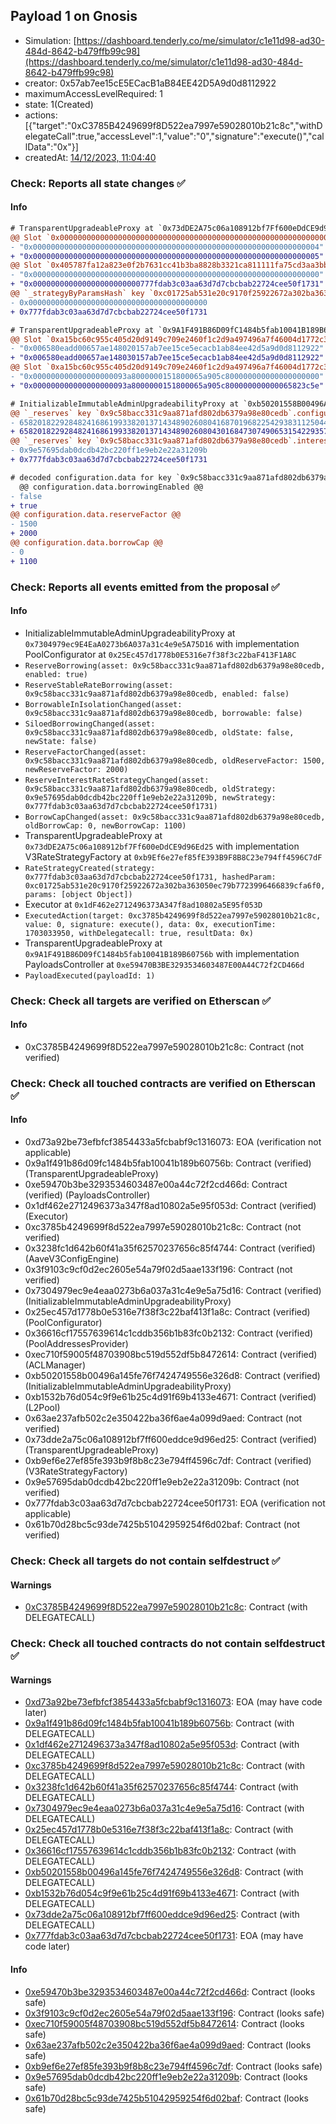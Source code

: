 ## Payload 1 on Gnosis

- Simulation: [https://dashboard.tenderly.co/me/simulator/c1e11d98-ad30-484d-8642-b479ffb99c98](https://dashboard.tenderly.co/me/simulator/c1e11d98-ad30-484d-8642-b479ffb99c98)
- creator: 0x57ab7ee15cE5ECacB1aB84EE42D5A9d0d8112922
- maximumAccessLevelRequired: 1
- state: 1(Created)
- actions: [{"target":"0xC3785B4249699f8D522ea7997e59028010b21c8c","withDelegateCall":true,"accessLevel":1,"value":"0","signature":"execute()","callData":"0x"}]
- createdAt: [14/12/2023, 11:04:40](https://blockscout.com/xdai/mainnet/tx/0x3658f936a8f43fdc71d228b9e35f7c672b2d765e43c74d904c15003194fdd617)

### Check: Reports all state changes :white_check_mark:

#### Info


```diff
# TransparentUpgradeableProxy at `0x73dDE2A75c06a108912bf7Ff600eDdCE9d96Ed25` with implementation V3RateStrategyFactory at `0xb9Ef6e27ef85fE393B9F8B8C23e794ff4596C7dF`
@@ Slot `0x0000000000000000000000000000000000000000000000000000000000000002` @@
- "0x0000000000000000000000000000000000000000000000000000000000000004"
+ "0x0000000000000000000000000000000000000000000000000000000000000005"
@@ Slot `0x405787fa12a823e0f2b7631cc41b3ba8828b3321ca811111fa75cd3aa3bb5ad2` @@
- "0x0000000000000000000000000000000000000000000000000000000000000000"
+ "0x000000000000000000000000777fdab3c03aa63d7d7cbcbab22724cee50f1731"
@@ `_strategyByParamsHash` key `0xc01725ab531e20c9170f25922672a302ba363050ec79b7723996466839cfa6f0` @@
- 0x0000000000000000000000000000000000000000
+ 0x777fdab3c03aa63d7d7cbcbab22724cee50f1731

```

```diff
# TransparentUpgradeableProxy at `0x9A1F491B86D09fC1484b5fab10041B189B60756b` with implementation PayloadsController at `0xe59470B3BE3293534603487E00A44C72f2CD466d`
@@ Slot `0xa15bc60c955c405d20d9149c709e2460f1c2d9a497496a7f46004d1772c3054c` @@
- "0x006580eadd00657ae148020157ab7ee15ce5ecacb1ab84ee42d5a9d0d8112922"
+ "0x006580eadd00657ae148030157ab7ee15ce5ecacb1ab84ee42d5a9d0d8112922"
@@ Slot `0xa15bc60c955c405d20d9149c709e2460f1c2d9a497496a7f46004d1772c3054d` @@
- "0x000000000000000000093a8000000151800065a905c800000000000000000000"
+ "0x000000000000000000093a8000000151800065a905c800000000000065823c5e"
```

```diff
# InitializableImmutableAdminUpgradeabilityProxy at `0xb50201558B00496A145fE76f7424749556E326D8` with implementation L2Pool at `0xB1532b76D054c9F9E61b25c4d91f69B4133E4671`
@@ `_reserves` key `0x9c58bacc331c9aa871afd802db6379a98e80cedb`.configuration.data @@
- 658201822928482416861993382013714348902608041687019682254293831125044252
+ 658201822928482416861993382013714348902608043016847307490653154229357596
@@ `_reserves` key `0x9c58bacc331c9aa871afd802db6379a98e80cedb`.interestRateStrategyAddress @@
- 0x9e57695dab0dcdb42bc220ff1e9eb2e22a31209b
+ 0x777fdab3c03aa63d7d7cbcbab22724cee50f1731

# decoded configuration.data for key `0x9c58bacc331c9aa871afd802db6379a98e80cedb` (symbol: GNO)
  @@ configuration.data.borrowingEnabled @@
- false
+ true
@@ configuration.data.reserveFactor @@
- 1500
+ 2000
@@ configuration.data.borrowCap @@
- 0
+ 1100

```


### Check: Reports all events emitted from the proposal :white_check_mark:

#### Info

- InitializableImmutableAdminUpgradeabilityProxy at `0x7304979ec9E4EaA0273b6A037a31c4e9e5A75D16` with implementation PoolConfigurator at `0x25Ec457d1778b0E5316e7f38f3c22baF413F1A8C`
- `ReserveBorrowing(asset: 0x9c58bacc331c9aa871afd802db6379a98e80cedb, enabled: true)`
- `ReserveStableRateBorrowing(asset: 0x9c58bacc331c9aa871afd802db6379a98e80cedb, enabled: false)`
- `BorrowableInIsolationChanged(asset: 0x9c58bacc331c9aa871afd802db6379a98e80cedb, borrowable: false)`
- `SiloedBorrowingChanged(asset: 0x9c58bacc331c9aa871afd802db6379a98e80cedb, oldState: false, newState: false)`
- `ReserveFactorChanged(asset: 0x9c58bacc331c9aa871afd802db6379a98e80cedb, oldReserveFactor: 1500, newReserveFactor: 2000)`
- `ReserveInterestRateStrategyChanged(asset: 0x9c58bacc331c9aa871afd802db6379a98e80cedb, oldStrategy: 0x9e57695dab0dcdb42bc220ff1e9eb2e22a31209b, newStrategy: 0x777fdab3c03aa63d7d7cbcbab22724cee50f1731)`
- `BorrowCapChanged(asset: 0x9c58bacc331c9aa871afd802db6379a98e80cedb, oldBorrowCap: 0, newBorrowCap: 1100)`
- TransparentUpgradeableProxy at `0x73dDE2A75c06a108912bf7Ff600eDdCE9d96Ed25` with implementation V3RateStrategyFactory at `0xb9Ef6e27ef85fE393B9F8B8C23e794ff4596C7dF`
- `RateStrategyCreated(strategy: 0x777fdab3c03aa63d7d7cbcbab22724cee50f1731, hashedParam: 0xc01725ab531e20c9170f25922672a302ba363050ec79b7723996466839cfa6f0, params: [object Object])`
- Executor at `0x1dF462e2712496373A347f8ad10802a5E95f053D`
- `ExecutedAction(target: 0xc3785b4249699f8d522ea7997e59028010b21c8c, value: 0, signature: execute(), data: 0x, executionTime: 1703033950, withDelegatecall: true, resultData: 0x)`
- TransparentUpgradeableProxy at `0x9A1F491B86D09fC1484b5fab10041B189B60756b` with implementation PayloadsController at `0xe59470B3BE3293534603487E00A44C72f2CD466d`
- `PayloadExecuted(payloadId: 1)`

### Check: Check all targets are verified on Etherscan :white_check_mark:

#### Info

- 0xC3785B4249699f8D522ea7997e59028010b21c8c: Contract (not verified)

### Check: Check all touched contracts are verified on Etherscan :white_check_mark:

#### Info

- 0xd73a92be73efbfcf3854433a5fcbabf9c1316073: EOA (verification not applicable)
- 0x9a1f491b86d09fc1484b5fab10041b189b60756b: Contract (verified) (TransparentUpgradeableProxy)
- 0xe59470b3be3293534603487e00a44c72f2cd466d: Contract (verified) (PayloadsController)
- 0x1df462e2712496373a347f8ad10802a5e95f053d: Contract (verified) (Executor)
- 0xc3785b4249699f8d522ea7997e59028010b21c8c: Contract (not verified)
- 0x3238fc1d642b60f41a35f62570237656c85f4744: Contract (verified) (AaveV3ConfigEngine)
- 0x3f9103c9cf0d2ec2605e54a79f02d5aae133f196: Contract (not verified)
- 0x7304979ec9e4eaa0273b6a037a31c4e9e5a75d16: Contract (verified) (InitializableImmutableAdminUpgradeabilityProxy)
- 0x25ec457d1778b0e5316e7f38f3c22baf413f1a8c: Contract (verified) (PoolConfigurator)
- 0x36616cf17557639614c1cddb356b1b83fc0b2132: Contract (verified) (PoolAddressesProvider)
- 0xec710f59005f48703908bc519d552df5b8472614: Contract (verified) (ACLManager)
- 0xb50201558b00496a145fe76f7424749556e326d8: Contract (verified) (InitializableImmutableAdminUpgradeabilityProxy)
- 0xb1532b76d054c9f9e61b25c4d91f69b4133e4671: Contract (verified) (L2Pool)
- 0x63ae237afb502c2e350422ba36f6ae4a099d9aed: Contract (not verified)
- 0x73dde2a75c06a108912bf7ff600eddce9d96ed25: Contract (verified) (TransparentUpgradeableProxy)
- 0xb9ef6e27ef85fe393b9f8b8c23e794ff4596c7df: Contract (verified) (V3RateStrategyFactory)
- 0x9e57695dab0dcdb42bc220ff1e9eb2e22a31209b: Contract (not verified)
- 0x777fdab3c03aa63d7d7cbcbab22724cee50f1731: EOA (verification not applicable)
- 0x61b70d28bc5c93de7425b51042959254f6d02baf: Contract (not verified)

### Check: Check all targets do not contain selfdestruct :white_check_mark:

#### Warnings

- [0xC3785B4249699f8D522ea7997e59028010b21c8c](https://blockscout.com/xdai/mainnet/address/0xC3785B4249699f8D522ea7997e59028010b21c8c): Contract (with DELEGATECALL)

### Check: Check all touched contracts do not contain selfdestruct :white_check_mark:

#### Warnings

- [0xd73a92be73efbfcf3854433a5fcbabf9c1316073](https://blockscout.com/xdai/mainnet/address/0xd73a92be73efbfcf3854433a5fcbabf9c1316073): EOA (may have code later)
- [0x9a1f491b86d09fc1484b5fab10041b189b60756b](https://blockscout.com/xdai/mainnet/address/0x9a1f491b86d09fc1484b5fab10041b189b60756b): Contract (with DELEGATECALL)
- [0x1df462e2712496373a347f8ad10802a5e95f053d](https://blockscout.com/xdai/mainnet/address/0x1df462e2712496373a347f8ad10802a5e95f053d): Contract (with DELEGATECALL)
- [0xc3785b4249699f8d522ea7997e59028010b21c8c](https://blockscout.com/xdai/mainnet/address/0xc3785b4249699f8d522ea7997e59028010b21c8c): Contract (with DELEGATECALL)
- [0x3238fc1d642b60f41a35f62570237656c85f4744](https://blockscout.com/xdai/mainnet/address/0x3238fc1d642b60f41a35f62570237656c85f4744): Contract (with DELEGATECALL)
- [0x7304979ec9e4eaa0273b6a037a31c4e9e5a75d16](https://blockscout.com/xdai/mainnet/address/0x7304979ec9e4eaa0273b6a037a31c4e9e5a75d16): Contract (with DELEGATECALL)
- [0x25ec457d1778b0e5316e7f38f3c22baf413f1a8c](https://blockscout.com/xdai/mainnet/address/0x25ec457d1778b0e5316e7f38f3c22baf413f1a8c): Contract (with DELEGATECALL)
- [0x36616cf17557639614c1cddb356b1b83fc0b2132](https://blockscout.com/xdai/mainnet/address/0x36616cf17557639614c1cddb356b1b83fc0b2132): Contract (with DELEGATECALL)
- [0xb50201558b00496a145fe76f7424749556e326d8](https://blockscout.com/xdai/mainnet/address/0xb50201558b00496a145fe76f7424749556e326d8): Contract (with DELEGATECALL)
- [0xb1532b76d054c9f9e61b25c4d91f69b4133e4671](https://blockscout.com/xdai/mainnet/address/0xb1532b76d054c9f9e61b25c4d91f69b4133e4671): Contract (with DELEGATECALL)
- [0x73dde2a75c06a108912bf7ff600eddce9d96ed25](https://blockscout.com/xdai/mainnet/address/0x73dde2a75c06a108912bf7ff600eddce9d96ed25): Contract (with DELEGATECALL)
- [0x777fdab3c03aa63d7d7cbcbab22724cee50f1731](https://blockscout.com/xdai/mainnet/address/0x777fdab3c03aa63d7d7cbcbab22724cee50f1731): EOA (may have code later)

#### Info

- [0xe59470b3be3293534603487e00a44c72f2cd466d](https://blockscout.com/xdai/mainnet/address/0xe59470b3be3293534603487e00a44c72f2cd466d): Contract (looks safe)
- [0x3f9103c9cf0d2ec2605e54a79f02d5aae133f196](https://blockscout.com/xdai/mainnet/address/0x3f9103c9cf0d2ec2605e54a79f02d5aae133f196): Contract (looks safe)
- [0xec710f59005f48703908bc519d552df5b8472614](https://blockscout.com/xdai/mainnet/address/0xec710f59005f48703908bc519d552df5b8472614): Contract (looks safe)
- [0x63ae237afb502c2e350422ba36f6ae4a099d9aed](https://blockscout.com/xdai/mainnet/address/0x63ae237afb502c2e350422ba36f6ae4a099d9aed): Contract (looks safe)
- [0xb9ef6e27ef85fe393b9f8b8c23e794ff4596c7df](https://blockscout.com/xdai/mainnet/address/0xb9ef6e27ef85fe393b9f8b8c23e794ff4596c7df): Contract (looks safe)
- [0x9e57695dab0dcdb42bc220ff1e9eb2e22a31209b](https://blockscout.com/xdai/mainnet/address/0x9e57695dab0dcdb42bc220ff1e9eb2e22a31209b): Contract (looks safe)
- [0x61b70d28bc5c93de7425b51042959254f6d02baf](https://blockscout.com/xdai/mainnet/address/0x61b70d28bc5c93de7425b51042959254f6d02baf): Contract (looks safe)

